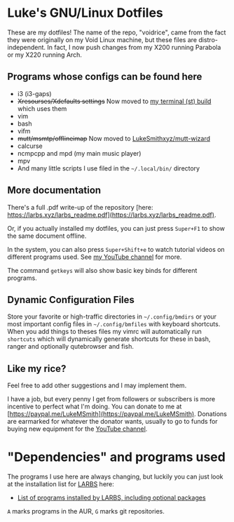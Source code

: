 # Luke's GNU/Linux Dotfiles

These are my dotfiles! The name of the repo, "voidrice", came from the fact they were originally on my Void Linux machine, but these files are distro-independent. In fact, I now push changes from my X200 running Parabola or my X220 running Arch.

## Programs whose configs can be found here

+ i3 (i3-gaps)
+ ~~Xresourses/Xdefaults settings~~ Now moved to [my terminal (st) build](https://github.com/lukesmithxyz/st) which uses them
+ vim
+ bash
+ vifm
+ ~~mutt/msmtp/offlineimap~~ Now moved to [LukeSmithxyz/mutt-wizard](https://github.com/LukeSmithxyz/mutt-wizard)
+ calcurse
+ ncmpcpp and mpd (my main music player)
+ mpv
+ And many little scripts I use filed in the `~/.local/bin/` directory

## More documentation

There's a full .pdf write-up of the repository [here: https://larbs.xyz/larbs_readme.pdf](https://larbs.xyz/larbs_readme.pdf).

Or, if you actually installed my dotfiles, you can just press `Super+F1` to
show the same document offline.

In the system, you can also press `Super+Shift+e` to watch tutorial videos on
different programs used. See [my YouTube channel](https://youtube.com/c/LukeSmithxyz) for more.

The command `getkeys` will also show basic key binds for different programs.

## Dynamic Configuration Files

Store your favorite or high-traffic directories in `~/.config/bmdirs` or your most
important config files in `~/.config/bmfiles` with keyboard shortcuts. When you add
things to theses files my vimrc will automatically run `shortcuts` which will
dynamically generate shortcuts for these in bash, ranger and optionally
qutebrowser and fish.

## Like my rice?

Feel free to add other suggestions and I may implement them.

I have a job, but every penny I get from followers or subscribers is more incentive to perfect what I'm doing.
You can donate to me at [https://paypal.me/LukeMSmith](https://paypal.me/LukeMSmith).
Donations are earmarked for whatever the donator wants, usually to go to funds for buying new equipment for the [YouTube channel](https://youtube.com/c/LukeSmithxyz).

# "Dependencies" and programs used

The programs I use here are always changing, but luckily you can just look at the installation list for [LARBS](http://larbs.xyz) here:

+ [List of programs installed by LARBS, including optional packages](https://github.com/LukeSmithxyz/LARBS/blob/master/archi3/progs.csv)

`A` marks programs in the AUR, `G` marks git repositories.
